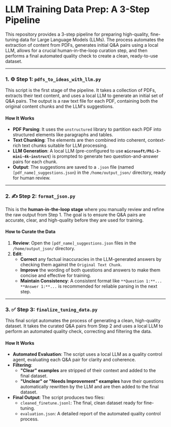 # LLM Training Data Prep: A 3-Step Pipeline

This repository provides a 3-step pipeline for preparing high-quality, fine-tuning data for Large Language Models (LLMs). The process automates the extraction of content from PDFs, generates initial Q&A pairs using a local LLM, allows for a crucial human-in-the-loop curation step, and then performs a final automated quality check to create a clean, ready-to-use dataset.

***

### 1. ⚙️ Step 1: `pdfs_to_ideas_with_llm.py`

This script is the first stage of the pipeline. It takes a collection of PDFs, extracts their text content, and uses a local LLM to generate an initial set of Q&A pairs. The output is a raw text file for each PDF, containing both the original content chunks and the LLM's suggestions.

#### How It Works

* **PDF Parsing**: It uses the `unstructured` library to partition each PDF into structured elements like paragraphs and tables.
* **Text Chunking**: The elements are then combined into coherent, context-rich text chunks suitable for LLM processing.
* **LLM Generation**: A local LLM (pre-configured to use **`microsoft/Phi-3-mini-4k-instruct`**) is prompted to generate two question-and-answer pairs for each chunk.
* **Output**: The suggestions are saved to a `.json` file (named `[pdf_name]_suggestions.json`) in the `/home/output_json/` directory, ready for human review.

***

### 2. ✍️ Step 2: `format_json.py`

This is the **human-in-the-loop stage** where you manually review and refine the raw output from Step 1. The goal is to ensure the Q&A pairs are accurate, clear, and high-quality before they are used for training.

#### How to Curate the Data

1.  **Review**: Open the `[pdf_name]_suggestions.json` files in the `/home/output_json/` directory.
2.  **Edit**:
    * **Correct** any factual inaccuracies in the LLM-generated answers by checking them against the `Original Text Chunk`.
    * **Improve** the wording of both questions and answers to make them concise and effective for training.
    * **Maintain Consistency**: A consistent format like `**Question 1:**... **Answer 1:**...` is recommended for reliable parsing in the next step.

***

### 3. ✅ Step 3: `finalize_tuning_data.py`

This final script automates the process of generating a clean, high-quality dataset. It takes the curated Q&A pairs from Step 2 and uses a local LLM to perform an automated quality check, correcting and filtering the data.

#### How It Works

* **Automated Evaluation**: The script uses a local LLM as a quality control agent, evaluating each Q&A pair for clarity and coherence.
* **Filtering**:
    * **"Clear" examples** are stripped of their context and added to the final dataset.
    * **"Unclear" or "Needs Improvement" examples** have their questions automatically rewritten by the LLM and are then added to the final dataset.
* **Final Output**: The script produces two files:
    * `cleaned_finetune.jsonl`: The final, clean dataset ready for fine-tuning.
    * `evaluation.json`: A detailed report of the automated quality control process.
